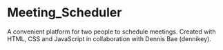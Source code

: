 # Meeting_Scheduler
A convenient platform for two people to schedule meetings. Created with HTML, CSS and JavaScript in collaboration with Dennis Bae (dennikey).
